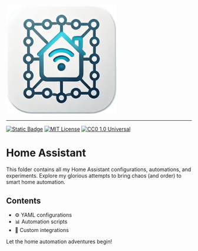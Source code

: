 <img src="images/home-assistant.png" alt="Glorious Home Assistant" width="300">

---

[![Static Badge](https://img.shields.io/badge/glorious-disaster-blue?labelColor=purple)](https://github.com/gloriousdisaster)
[![MIT License](https://img.shields.io/badge/license-MIT-yellow)](https://opensource.org/licenses/MIT)
[![CC0 1.0 Universal](https://img.shields.io/badge/license-CC0_1.0-lightgrey)](https://creativecommons.org/publicdomain/zero/1.0/)

# Home Assistant

This folder contains all my Home Assistant configurations, automations, and
experiments. Explore my glorious attempts to bring chaos (and order) to smart home
automation.

## Contents

- ⚙️ YAML configurations
- 📊 Automation scripts
- 🏡 Custom integrations

Let the home automation adventures begin!
